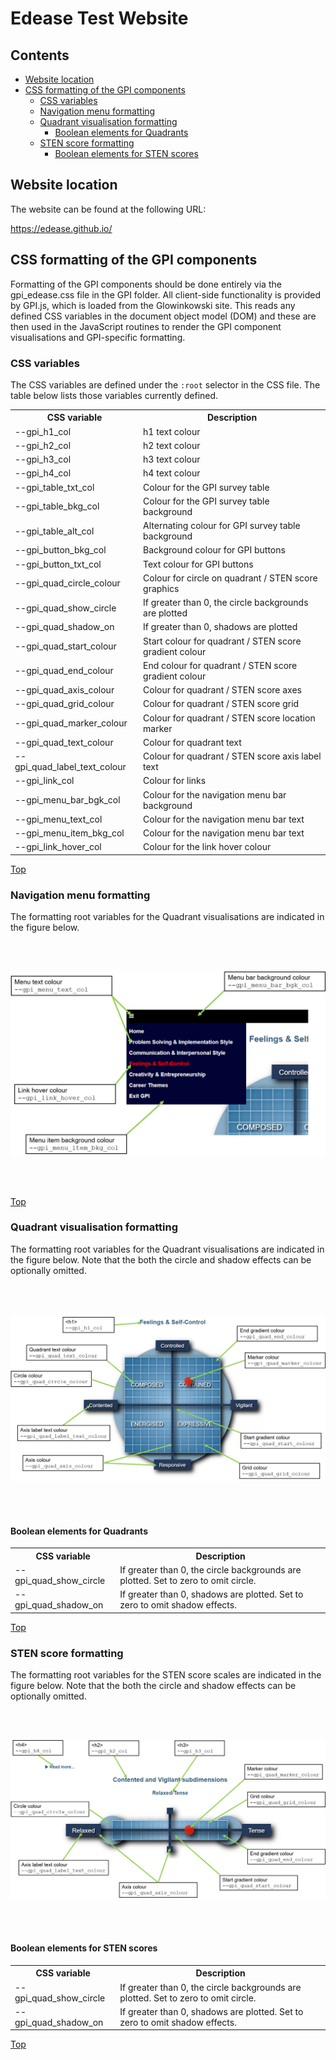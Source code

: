 # Edease Test Website

## Contents

+ [Website location](#Website-location) 
+ [CSS formatting of the GPI components](#CSS-formatting-of-the-GPI-components)
   + [CSS variables](#CSS-variables) 
   + [Navigation menu formatting](#Navigation-menu-formatting)
   + [Quadrant visualisation formatting](#Quadrant-visualisation-formatting)
      + [Boolean elements for Quadrants](#Boolean-elements-for-Quadrants)
   + [STEN score formatting](#STEN-score-formatting)
      + [Boolean elements for STEN scores](#Boolean-elements-for-STEN-scores)

## Website location
The website can be found at the following URL:

https://edease.github.io/

## CSS formatting of the GPI components
Formatting of the GPI components should be done entirely via the gpi_edease.css file in the GPI folder. All client-side functionality is provided by GPI.js, which is loaded from the Glowinkowski site. This reads any defined CSS variables in the document object model (DOM) and these are then used in the JavaScript routines to render the GPI component visualisations and GPI-specific formatting.

### CSS variables
The CSS variables are defined under the ```:root``` selector in the CSS file. The table below lists those variables currently defined.

<table>
   <tr><th>CSS variable</th><th>Description</th></tr>
   <tr><td>--gpi_h1_col</td><td>h1 text colour</td></tr>
   <tr><td>--gpi_h2_col</td><td>h2 text colour</td></tr>
   <tr><td>--gpi_h3_col</td><td>h3 text colour</td></tr>
   <tr><td>--gpi_h4_col</td><td>h4 text colour</td></tr>
   <tr><td>--gpi_table_txt_col</td><td>Colour for the GPI survey table</td></tr>
   <tr><td>--gpi_table_bkg_col</td><td>Colour for the GPI survey table background</td></tr>
   <tr><td>--gpi_table_alt_col</td><td>Alternating colour for GPI survey table background</td></tr>
   <tr><td>--gpi_button_bkg_col</td><td>Background colour for GPI buttons</td></tr>
   <tr><td>--gpi_button_txt_col</td><td>Text colour for GPI buttons</td></tr>
   <tr><td>--gpi_quad_circle_colour</td><td>Colour for circle on quadrant / STEN score graphics</td></tr>
   <tr><td>--gpi_quad_show_circle</td><td>If greater than 0, the circle backgrounds are plotted</td></tr>
   <tr><td>--gpi_quad_shadow_on</td><td>If greater than 0, shadows are plotted</td></tr>
   <tr><td>--gpi_quad_start_colour</td><td>Start colour for quadrant / STEN score gradient colour</td></tr>
   <tr><td>--gpi_quad_end_colour</td><td>End colour for quadrant / STEN score gradient colour</td></tr>
   <tr><td>--gpi_quad_axis_colour</td><td>Colour for quadrant / STEN score axes</td></tr>
   <tr><td>--gpi_quad_grid_colour</td><td>Colour for quadrant / STEN score grid</td></tr>
   <tr><td>--gpi_quad_marker_colour</td><td>Colour for quadrant / STEN score location marker</td></tr>
   <tr><td>--gpi_quad_text_colour</td><td>Colour for quadrant text</td></tr>
   <tr><td>--gpi_quad_label_text_colour</td><td>Colour for quadrant / STEN score axis label text</td></tr>
   <tr><td>--gpi_link_col</td><td>Colour for links</td></tr>
   <tr><td>--gpi_menu_bar_bgk_col</td><td>Colour for the navigation menu bar background</td></tr>
   <tr><td>--gpi_menu_text_col</td><td>Colour for the navigation menu bar text</td></tr>
   <tr><td>--gpi_menu_item_bkg_col</td><td>Colour for the navigation menu bar text</td></tr>
   <tr><td>--gpi_link_hover_col</td><td>Colour for the link hover colour</td></tr>
</table>

[Top](#Edease-Test-Website)

### Navigation menu formatting
The formatting root variables for the Quadrant visualisations are indicated in the figure below.

<br><br>

![Figure 1](images/menu_formating.png)

<br><br>

[Top](#Edease-Test-Website)

### Quadrant visualisation formatting
The formatting root variables for the Quadrant visualisations are indicated in the figure below. Note that the both the circle and shadow effects can be optionally omitted.

<br><br>

![Figure 2](images/quadrant_formatting.png)

<br><br>

#### Boolean elements for Quadrants

<table>
   <tr><th>CSS variable</th><th>Description</th></tr>
   <tr><td>--gpi_quad_show_circle</td><td>If greater than 0, the circle backgrounds are plotted. Set to zero to omit circle.</td></tr>
   <tr><td>--gpi_quad_shadow_on</td><td>If greater than 0, shadows are plotted. Set to zero to omit shadow effects.</td></tr>
</table>

[Top](#Edease-Test-Website)

### STEN score formatting
The formatting root variables for the STEN score scales are indicated in the figure below. Note that the both the circle and shadow effects can be optionally omitted.

<br><br>

![Figure 2](images/STEN_formatting.png)

<br><br>

#### Boolean elements for STEN scores

<table>
   <tr><th>CSS variable</th><th>Description</th></tr>
   <tr><td>--gpi_quad_show_circle</td><td>If greater than 0, the circle backgrounds are plotted. Set to zero to omit circle.</td></tr>
   <tr><td>--gpi_quad_shadow_on</td><td>If greater than 0, shadows are plotted. Set to zero to omit shadow effects.</td></tr>
</table>

[Top](#Edease-Test-Website)

<br><br>







